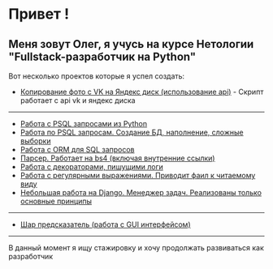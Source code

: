 # Привет !
## Меня зовут Олег, я учусь на курсе Нетологии "Fullstack-разработчик на Python"

Вот несколько проектов которые я успел создать:


* [Копирование фото с VK на Яндекс диск (использование api)](https://github.com/WLeeto/HW-VK_photos_to_Ya_disk) - Скрипт работает с api vk и яндекс диска
-------
* [Работа с PSQL запросами из Python](https://github.com/WLeeto/PostSQL-from-Python)
* [Работа по PSQL запросам. Создание БД, наполнение, сложные выборки](https://github.com/WLeeto/SQL-request-HW_2)
* [Работа с ORM для SQL запросов](https://github.com/WLeeto/SQL_ORM_Homework)
* [Парсер. Работает на bs4 (включая внутренние ссылки)](https://github.com/WLeeto/Parser)
* [Работа с декораторами, пишущими логи](https://github.com/WLeeto/Decorators_HW)
* [Работа с регулярными выражениями. Приводит фаил к читаемому виду](https://github.com/WLeeto/Reg_exp_HW)
* [Небольшая работа на Django. Менеджер задач. Реализованы только основные принципы](https://github.com/WLeeto/taskmanager)
-------
* [Шар предсказатель (работа с GUI интерфейсом)](https://github.com/WLeeto/MagicBall)
-------

В данный момент я ищу стажировку и хочу продолжать развиваться как разработчик 

